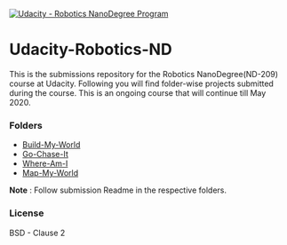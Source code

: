 [![Udacity - Robotics NanoDegree Program](https://s3-us-west-1.amazonaws.com/udacity-robotics/Extra+Images/RoboND_flag.png)](https://www.udacity.com/robotics)

# Udacity-Robotics-ND
This is the submissions repository for the Robotics NanoDegree(ND-209) course at Udacity. Following you will find folder-wise projects submitted during the course. This is an ongoing course that will continue till May 2020.


### Folders
* [Build-My-World](https://github.com/scifiswapnil/Udacity-Robotics-ND/tree/master/Build-My-World)
* [Go-Chase-It](https://github.com/scifiswapnil/Udacity-Robotics-ND/tree/master/Go-Chase-It)
* [Where-Am-I](https://github.com/scifiswapnil/Udacity-Robotics-ND/tree/master/Where-Am-I)
* [Map-My-World](https://github.com/scifiswapnil/Udacity-Robotics-ND/tree/master/Map-My-World)

**Note** : 
Follow submission Readme in the respective folders. 

### License 
BSD - Clause 2 
